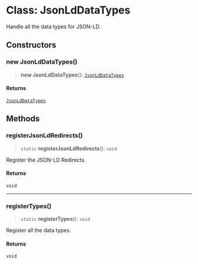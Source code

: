 # Class: JsonLdDataTypes

Handle all the data types for JSON-LD.

## Constructors

### new JsonLdDataTypes()

> **new JsonLdDataTypes**(): [`JsonLdDataTypes`](JsonLdDataTypes.md)

#### Returns

[`JsonLdDataTypes`](JsonLdDataTypes.md)

## Methods

### registerJsonLdRedirects()

> `static` **registerJsonLdRedirects**(): `void`

Register the JSON-LD Redirects.

#### Returns

`void`

***

### registerTypes()

> `static` **registerTypes**(): `void`

Register all the data types.

#### Returns

`void`
